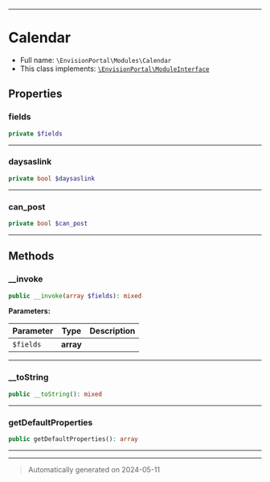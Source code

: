 ***

# Calendar





* Full name: `\EnvisionPortal\Modules\Calendar`
* This class implements:
[`\EnvisionPortal\ModuleInterface`](../ModuleInterface.md)



## Properties


### fields



```php
private $fields
```






***

### daysaslink



```php
private bool $daysaslink
```






***

### can_post



```php
private bool $can_post
```






***

## Methods


### __invoke



```php
public __invoke(array $fields): mixed
```








**Parameters:**

| Parameter | Type | Description |
|-----------|------|-------------|
| `$fields` | **array** |  |





***

### __toString



```php
public __toString(): mixed
```












***

### getDefaultProperties



```php
public getDefaultProperties(): array
```












***


***
> Automatically generated on 2024-05-11
